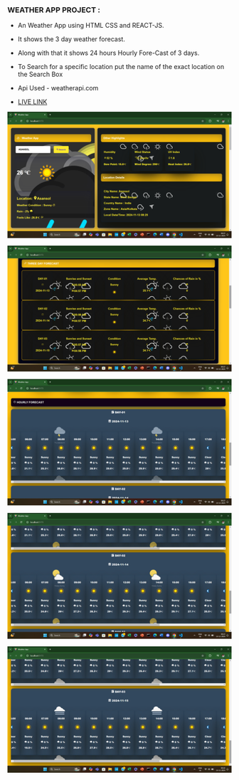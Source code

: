 ### WEATHER APP PROJECT :

- An Weather App using HTML CSS and REACT-JS.

- It shows the 3 day weather forecast.

- Along with that it shows 24 hours Hourly Fore-Cast of 3 days.

- To Search for a specific location put the name of the exact location on the Search Box

- Api Used - weatherapi.com

- [LIVE LINK](https://weatherappreactjsbykapil.netlify.app/)

![IMG](./public/1.png)

![IMG](./public/2.png)

![IMG](./public/3.png)

![IMG](./public/4.png)

![IMG](./public/5.png)

